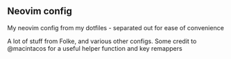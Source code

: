 ## Neovim config

My neovim config from my dotfiles - separated out for ease of convenience

A lot of stuff from Folke, and various other configs. Some credit to @macintacos for a useful helper function and key remappers 
